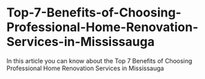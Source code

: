 # Top-7-Benefits-of-Choosing-Professional-Home-Renovation-Services-in-Mississauga
In this article you can know about the Top 7 Benefits of Choosing Professional Home Renovation Services in Mississauga
